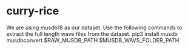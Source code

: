 # curry-rice

We are using musdb18 as our dataset. Use the following commands to extract the full length wave files from the dataset.
pip3 install musdb
musdbconvert $RAW_MUSDB_PATH $MUSDB_WAVS_FOLDER_PATH

